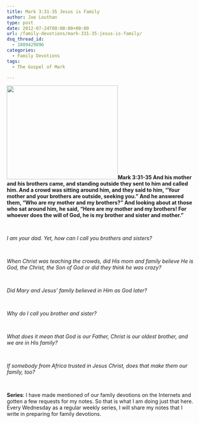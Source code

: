 ```yaml
---
title: Mark 3:31-35 Jesus is Family
author: Joe Louthan
type: post
date: 2012-07-24T00:00:00+00:00
url: /family-devotions/mark-331-35-jesus-is-family/
dsq_thread_id:
  - 1809429896
categories:
  - Family Devotions
tags:
  - The Gospel of Mark

---
```

**[<img class="alignright size-full wp-image-736" title="Sermon-on-the-Mount" alt="" src="https://i2.wp.com/theologic.us/wp-content/uploads/2012/09/Sermon-on-the-Mount.jpg?resize=300%2C253" width="300" height="253" data-recalc-dims="1" />][1]Mark 3:31-35 And his mother and his brothers came, and standing outside they sent to him and called him. And a crowd was sitting around him, and they said to him, “Your mother and your brothers are outside, seeking you.” And he answered them, “Who are my mother and my brothers?” And looking about at those who sat around him, he said, “Here are my mother and my brothers! For whoever does the will of God, he is my brother and sister and mother.”**

&nbsp;

_I am your dad. Yet, how can I call you brothers and sisters?_

&nbsp;

_When Christ was teaching the crowds, did His mom and family believe He is God, the Christ, the Son of God or did they think he was crazy?_ 

&nbsp;

_Did Mary and Jesus&#8217; family believed in Him as God later?_

&nbsp;

_Why do I call you brother and sister?_

&nbsp;

_What does it mean that God is our Father, Christ is our oldest brother, and we are in His family?_

&nbsp;

_If somebody from Africa trusted in Jesus Christ, does that make them our family, too?_

&nbsp;

**Series**: I have made mentioned of our family devotions on the Internets and gotten a few requests for my notes. So that is what I am doing just that here. Every Wednesday as a regular weekly series, I will share my notes that I write in preparing for family devotions.

 [1]: https://i2.wp.com/theologic.us/wp-content/uploads/2012/09/Sermon-on-the-Mount.jpg